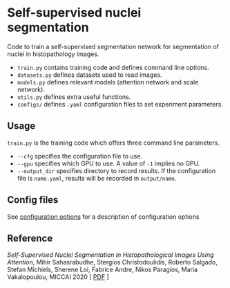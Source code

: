 # Self-supervised nuclei segmentation

Code to train a self-supervised segmentation network for segmentation of nuclei in histopathology images. 

* ```train.py``` contains training code and defines command line options. 
* ```datasets.py``` defines datasets used to read images. 
* ```models.py``` defines relevant models (attention network and scale network).
* ```utils.py``` defines extra useful functions.
* ```configs/``` defines ```.yaml``` configuration files to set experiment parameters. 

## Usage
```train.py``` is the training code which offers three command line parameters. 
* ```--cfg``` specifies the configuration file to use.
* ```--gpu``` specifies which GPU to use. A value of ```-1``` implies no GPU.
* ```--output_dir``` specifies directory to record results. If the configuration file is ```name.yaml```, results will be recorded in ```output/name```. 


## Config files
See [configuration options](configs/README.md) for a description of configuration options


## Reference
*Self-Supervised Nuclei Segmentation in Histopathological Images Using Attention*, Mihir Sahasrabudhe, Stergios Christodoulidis, Roberto Salgado, Stefan Michiels, Sherene Loi, Fabrice Andre, Nikos Paragios, Maria Vakalopoulou, MICCAI 2020 [ [PDF](https://arxiv.org/pdf/2007.08373.pdf) ]
